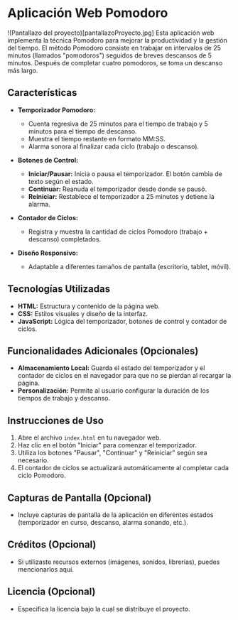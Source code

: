 # Aplicación Web Pomodoro
!(Pantallazo del proyecto)[pantallazoProyecto.jpg]
Esta aplicación web implementa la técnica Pomodoro para mejorar la productividad y la gestión del tiempo. El método Pomodoro consiste en trabajar en intervalos de 25 minutos (llamados "pomodoros") seguidos de breves descansos de 5 minutos. Después de completar cuatro pomodoros, se toma un descanso más largo.

## Características

*   **Temporizador Pomodoro:**
    *   Cuenta regresiva de 25 minutos para el tiempo de trabajo y 5 minutos para el tiempo de descanso.
    *   Muestra el tiempo restante en formato MM:SS.
    *   Alarma sonora al finalizar cada ciclo (trabajo o descanso).

*   **Botones de Control:**
    *   **Iniciar/Pausar:** Inicia o pausa el temporizador. El botón cambia de texto según el estado.
    *   **Continuar:** Reanuda el temporizador desde donde se pausó.
    *   **Reiniciar:** Restablece el temporizador a 25 minutos y detiene la alarma.

*   **Contador de Ciclos:**
    *   Registra y muestra la cantidad de ciclos Pomodoro (trabajo + descanso) completados.

*   **Diseño Responsivo:**
    *   Adaptable a diferentes tamaños de pantalla (escritorio, tablet, móvil).

## Tecnologías Utilizadas

*   **HTML:** Estructura y contenido de la página web.
*   **CSS:** Estilos visuales y diseño de la interfaz.
*   **JavaScript:** Lógica del temporizador, botones de control y contador de ciclos.

## Funcionalidades Adicionales (Opcionales)

*   **Almacenamiento Local:** Guarda el estado del temporizador y el contador de ciclos en el navegador para que no se pierdan al recargar la página.
*   **Personalización:** Permite al usuario configurar la duración de los tiempos de trabajo y descanso.

## Instrucciones de Uso

1.  Abre el archivo `index.html` en tu navegador web.
2.  Haz clic en el botón "Iniciar" para comenzar el temporizador.
3.  Utiliza los botones "Pausar", "Continuar" y "Reiniciar" según sea necesario.
4.  El contador de ciclos se actualizará automáticamente al completar cada ciclo Pomodoro.

## Capturas de Pantalla (Opcional)

*   Incluye capturas de pantalla de la aplicación en diferentes estados (temporizador en curso, descanso, alarma sonando, etc.).

## Créditos (Opcional)

*   Si utilizaste recursos externos (imágenes, sonidos, librerías), puedes mencionarlos aquí.

## Licencia (Opcional)

*   Especifica la licencia bajo la cual se distribuye el proyecto.

